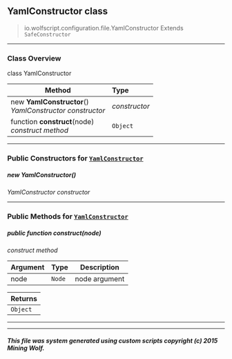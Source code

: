 ## YamlConstructor __class__

>io.wolfscript.configuration.file.YamlConstructor
>Extends `SafeConstructor`

---

### Class Overview

class YamlConstructor

Method | Type   
--- | :--- 
new __YamlConstructor__() <br> _YamlConstructor constructor_ | _constructor_
 function __construct__(node) <br> _construct method_ | `Object`



---

### Public Constructors for [`YamlConstructor`](YamlConstructor.md)

##### <a id='yamlconstructor'></a>new __YamlConstructor__() 

_YamlConstructor constructor_


---

### Public Methods for [`YamlConstructor`](YamlConstructor.md)

##### <a id='construct'></a>public  function __construct__(node)

_construct method_

Argument | Type | Description  
--- | --- | --- 
node | `Node` | node argument

Returns | 
--- | 
`Object` |


---
---


##### This file was system generated using custom scripts copyright (c) 2015 Mining Wolf.
	

